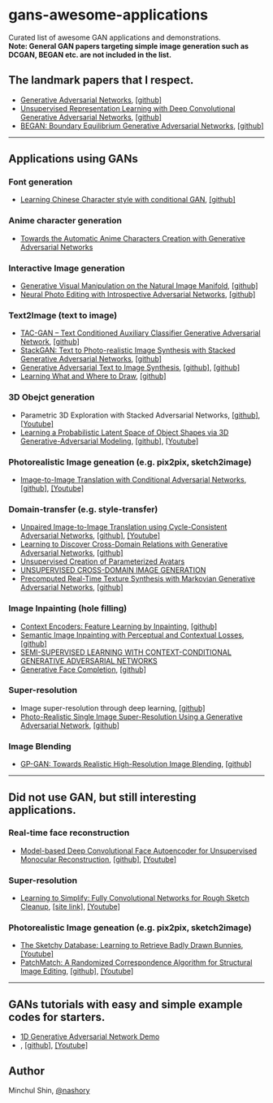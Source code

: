 # gans-awesome-applications
Curated list of awesome GAN applications and demonstrations.  
__Note: General GAN papers targeting simple image generation such as DCGAN, BEGAN etc. are not included in the list.__

## The landmark papers that I respect.
+ [Generative Adversarial Networks](https://arxiv.org/abs/1406.2661), [[github]](https://github.com/goodfeli/adversarial)
+ [Unsupervised Representation Learning with Deep Convolutional Generative Adversarial Networks](https://arxiv.org/pdf/1511.06434), [[github]](https://github.com/soumith/dcgan.torch)
+ [BEGAN: Boundary Equilibrium Generative Adversarial Networks](https://arxiv.org/pdf/1703.10717), [[github]](https://github.com/carpedm20/BEGAN-tensorflow)

-----

## Applications using GANs

### Font generation
+ [Learning Chinese Character style with conditional GAN](https://kaonashi-tyc.github.io/2017/04/06/zi2zi.html), [[github]](https://github.com/kaonashi-tyc/zi2zi)

### Anime character generation
+ [Towards the Automatic Anime Characters Creation with Generative Adversarial Networks](https://arxiv.org/pdf/1708.05509)

### Interactive Image generation
+ [Generative Visual Manipulation on the Natural Image Manifold](https://arxiv.org/pdf/1609.03552), [[github]](https://github.com/junyanz/iGAN)
+ [Neural Photo Editing with Introspective Adversarial Networks](http://arxiv.org/abs/1609.07093), [[github]](https://github.com/ajbrock/Neural-Photo-Editor)

### Text2Image (text to image)
+ [TAC-GAN – Text Conditioned Auxiliary Classifier Generative Adversarial Network](https://arxiv.org/pdf/1703.06412.pdf), [[github]](https://github.com/dashayushman/TAC-GAN)
+ [StackGAN: Text to Photo-realistic Image Synthesis with Stacked Generative Adversarial Networks](https://arxiv.org/pdf/1612.03242.pdf), [[github]](https://github.com/hanzhanggit/StackGAN)
+ [Generative Adversarial Text to Image Synthesis](https://arxiv.org/pdf/1605.05396.pdf), [[github]](https://github.com/paarthneekhara/text-to-image), [[github]](https://github.com/reedscot/icml2016)
+ [Learning What and Where to Draw](http://www.scottreed.info/files/nips2016.pdf), [[github]](https://github.com/reedscot/nips2016)

### 3D Obejct generation
+ Parametric 3D Exploration with Stacked Adversarial Networks, [[github]](https://github.com/maxorange/pix2vox), [[Youtube]](https://www.youtube.com/watch?v=ITATOXVvWEM)
+ [Learning a Probabilistic Latent Space of Object
Shapes via 3D Generative-Adversarial Modeling](http://papers.nips.cc/paper/6096-learning-a-probabilistic-latent-space-of-object-shapes-via-3d-generative-adversarial-modeling.pdf), [[github]](https://github.com/zck119/3dgan-release), [[Youtube]](https://www.youtube.com/watch?v=HO1LYJb818Q)

### Photorealistic Image geneation (e.g. pix2pix, sketch2image)
+ [Image-to-Image Translation with Conditional Adversarial Networks](https://arxiv.org/pdf/1611.07004), [[github]](https://github.com/phillipi/pix2pix), [[Youtube]](https://www.youtube.com/watch?v=VVqxbmUJorQ)

### Domain-transfer (e.g. style-transfer)
+ [Unpaired Image-to-Image Translation using Cycle-Consistent Adversarial Networks](https://arxiv.org/pdf/1703.10593.pdf), [[github]](https://github.com/junyanz/CycleGAN), [[Youtube]](https://www.youtube.com/watch?v=JzgOfISLNjk)
+ [Learning to Discover Cross-Domain Relations with Generative Adversarial Networks](https://arxiv.org/pdf/1703.05192.pdf), [[github]](https://github.com/carpedm20/DiscoGAN-pytorch)
+ [Unsupervised Creation of Parameterized Avatars](https://arxiv.org/pdf/1704.05693.pdf)
+ [UNSUPERVISED CROSS-DOMAIN IMAGE GENERATION](https://openreview.net/pdf?id=Sk2Im59ex)
+ [Precomputed Real-Time Texture Synthesis with Markovian Generative Adversarial Networks](http://arxiv.org/abs/1604.04382), [[github]](https://github.com/chuanli11/MGANs)

### Image Inpainting (hole filling)
+ [Context Encoders: Feature Learning by Inpainting](https://www.cv-foundation.org/openaccess/content_cvpr_2016/papers/Pathak_Context_Encoders_Feature_CVPR_2016_paper.pdf), [[github]](https://github.com/pathak22/context-encoder)
+ [Semantic Image Inpainting with Perceptual and Contextual Losses](https://arxiv.org/abs/1607.07539), [[github]](https://github.com/bamos/dcgan-completion.tensorflow)
+ [SEMI-SUPERVISED LEARNING WITH CONTEXT-CONDITIONAL GENERATIVE ADVERSARIAL NETWORKS](https://arxiv.org/pdf/1611.06430v1.pdf)
+ [Generative Face Completion](https://drive.google.com/file/d/0B8_MZ8a8aoSeenVrYkpCdnFRVms/edit), [[github]](https://github.com/Yijunmaverick/GenerativeFaceCompletion)

### Super-resolution
+ Image super-resolution through deep learning, [[github]](https://github.com/david-gpu/srez)
+ [Photo-Realistic Single Image Super-Resolution Using a Generative Adversarial Network](https://arxiv.org/abs/1609.04802), [[github]](https://github.com/leehomyc/Photo-Realistic-Super-Resoluton)

### Image Blending
+ [GP-GAN: Towards Realistic High-Resolution Image Blending](https://arxiv.org/abs/1703.07195), [[github]](https://github.com/wuhuikai/GP-GAN)

-----

## Did not use GAN, but still interesting applications.

### Real-time face reconstruction
+ [Model-based Deep Convolutional Face Autoencoder for Unsupervised Monocular Reconstruction](https://arxiv.org/pdf/1703.10580.pdf), [[github]](), [[Youtube]](https://www.youtube.com/watch?v=uIMpHZYB8fI)

### Super-resolution
+ [Learning to Simplify:
Fully Convolutional Networks for Rough Sketch Cleanup](http://delivery.acm.org/10.1145/2930000/2925972/a121-simo-serra.pdf?ip=111.91.137.238&id=2925972&acc=ACTIVE%20SERVICE&key=58C7DD92F91E3631%2E58C7DD92F91E3631%2E4D4702B0C3E38B35%2E4D4702B0C3E38B35&CFID=818332500&CFTOKEN=94661101&__acm__=1507786813_0e5b28dfb97e654d0126d61b0aa592f4), [[site link]](http://hi.cs.waseda.ac.jp/~esimo/en/research/sketch/), [[Youtube]](https://www.youtube.com/watch?v=4MfG9CDufPA)

### Photorealistic Image geneation (e.g. pix2pix, sketch2image)
+ [The Sketchy Database: Learning to Retrieve Badly Drawn Bunnies](http://delivery.acm.org/10.1145/2930000/2925954/a119-sangkloy.pdf?ip=111.91.137.238&id=2925954&acc=CHORUS&key=58C7DD92F91E3631%2E58C7DD92F91E3631%2E4D4702B0C3E38B35%2E6D218144511F3437&CFID=818332500&CFTOKEN=94661101&__acm__=1507787415_cb950c300370fc27da68920a0d5b5178), [[Youtube]](https://www.youtube.com/watch?v=a3sgFQjEfp4)
+ [PatchMatch: A Randomized Correspondence Algorithm for Structural Image Editing](https://www.researchgate.net/profile/Eli_Shechtman/publication/220184392_PatchMatch_A_Randomized_Correspondence_Algorithm_for_Structural_Image_Editing/links/02e7e520897b12bf0f000000.pdf), [[github]](https://github.com/younesse-cv/PatchMatch), [[Youtube]](https://www.youtube.com/watch?v=n3aoc36V8LM)


-----

## GANs tutorials with easy and simple example codes for starters.
+ [1D Generative Adversarial Network Demo](http://notebooks.aylien.com/research/gan/gan_simple.html)
+ [](), [[github]](), [[Youtube]]()

## Author
Minchul Shin, [@nashory](https://github.com/nashory)
